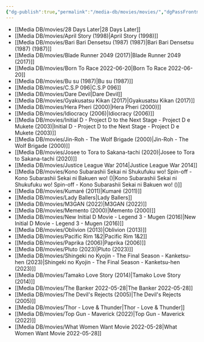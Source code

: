 ```yaml
---
{"dg-publish":true,"permalink":"/media-db/movies/movies/","dgPassFrontmatter":true,"noteIcon":"1","created":"2023-12-10T09:58:56.823+05:30","updated":"2023-12-16T09:49:11.921+05:30"}
---
```



- [[Media DB/movies/28 Days Later\|28 Days Later]]
- [[Media DB/movies/April Story (1998)\|April Story (1998)]]
- [[Media DB/movies/Bari Bari Densetsu (1987) (1987)\|Bari Bari Densetsu (1987) (1987)]]
- [[Media DB/movies/Blade Runner 2049 (2017)\|Blade Runner 2049 (2017)]]
- [[Media DB/movies/Born To Race 2022-06-20\|Born To Race 2022-06-20]]
- [[Media DB/movies/Bu su (1987)\|Bu su (1987)]]
- [[Media DB/movies/C.S.P 096\|C.S.P 096]]
- [[Media DB/movies/Dare Devil\|Dare Devil]]
- [[Media DB/movies/Gyakusatsu Kikan (2017)\|Gyakusatsu Kikan (2017)]]
- [[Media DB/movies/Hera Pheri (2000)\|Hera Pheri (2000)]]
- [[Media DB/movies/Idiocracy (2006)\|Idiocracy (2006)]]
- [[Media DB/movies/Initial D - Project D to the Next Stage - Project D e Mukete (2003)\|Initial D - Project D to the Next Stage - Project D e Mukete (2003)]]
- [[Media DB/movies/Jin-Roh - The Wolf Brigade (2000)\|Jin-Roh - The Wolf Brigade (2000)]]
- [[Media DB/movies/Josee to Tora to Sakana-tachi (2020)\|Josee to Tora to Sakana-tachi (2020)]]
- [[Media DB/movies/Justice League War 2014\|Justice League War 2014]]
- [[Media DB/movies/Kono Subarashii Sekai ni Shukufuku wo! Spin-off - Kono Subarashii Sekai ni Bakuen wo! ()\|Kono Subarashii Sekai ni Shukufuku wo! Spin-off - Kono Subarashii Sekai ni Bakuen wo! ()]]
- [[Media DB/movies/Kumaré (2011)\|Kumaré (2011)]]
- [[Media DB/movies/Lady Ballers\|Lady Ballers]]
- [[Media DB/movies/M3GAN (2022)\|M3GAN (2022)]]
- [[Media DB/movies/Memento (2000)\|Memento (2000)]]
- [[Media DB/movies/New Initial D Movie - Legend 3 - Mugen (2016)\|New Initial D Movie - Legend 3 - Mugen (2016)]]
- [[Media DB/movies/Oblivion (2013)\|Oblivion (2013)]]
- [[Media DB/movies/Pacific Rim 1&2\|Pacific Rim 1&2]]
- [[Media DB/movies/Paprika (2006)\|Paprika (2006)]]
- [[Media DB/movies/Pluto (2023)\|Pluto (2023)]]
- [[Media DB/movies/Shingeki no Kyojin - The Final Season - Kanketsu-hen (2023)\|Shingeki no Kyojin - The Final Season - Kanketsu-hen (2023)]]
- [[Media DB/movies/Tamako Love Story (2014)\|Tamako Love Story (2014)]]
- [[Media DB/movies/The Banker 2022-05-28\|The Banker 2022-05-28]]
- [[Media DB/movies/The Devil's Rejects (2005)\|The Devil's Rejects (2005)]]
- [[Media DB/movies/Thor - Love & Thunder\|Thor - Love & Thunder]]
- [[Media DB/movies/Top Gun - Maverick (2022)\|Top Gun - Maverick (2022)]]
- [[Media DB/movies/What Women Want Movie  2022-05-28\|What Women Want Movie  2022-05-28]]

